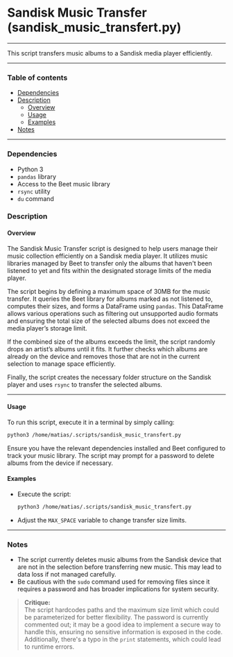 # Sandisk Music Transfer (sandisk_music_transfert.py)

---

This script transfers music albums to a Sandisk media player efficiently.

---

### Table of contents

- [Dependencies](#dependencies)
- [Description](#description)
    - [Overview](#overview)
    - [Usage](#usage)
    - [Examples](#examples)
- [Notes](#notes)

---

<a name="dependencies" />

### Dependencies

- Python 3
- `pandas` library
- Access to the Beet music library
- `rsync` utility
- `du` command

<a name="description" />

### Description

<a name="overview" />

#### Overview

The Sandisk Music Transfer script is designed to help users manage their music collection efficiently on a Sandisk media player. It utilizes music libraries managed by Beet to transfer only the albums that haven't been listened to yet and fits within the designated storage limits of the media player.

The script begins by defining a maximum space of 30MB for the music transfer. It queries the Beet library for albums marked as not listened to, computes their sizes, and forms a DataFrame using `pandas`. This DataFrame allows various operations such as filtering out unsupported audio formats and ensuring the total size of the selected albums does not exceed the media player’s storage limit.

If the combined size of the albums exceeds the limit, the script randomly drops an artist’s albums until it fits. It further checks which albums are already on the device and removes those that are not in the current selection to manage space efficiently.

Finally, the script creates the necessary folder structure on the Sandisk player and uses `rsync` to transfer the selected albums.

---

<a name="usage" />

#### Usage

To run this script, execute it in a terminal by simply calling:

```bash
python3 /home/matias/.scripts/sandisk_music_transfert.py
```

Ensure you have the relevant dependencies installed and Beet configured to track your music library. The script may prompt for a password to delete albums from the device if necessary.

<a name="examples" />

#### Examples

- Execute the script:
    ```bash
    python3 /home/matias/.scripts/sandisk_music_transfert.py
    ```
- Adjust the `MAX_SPACE` variable to change transfer size limits.

---

<a name="notes" />

### Notes

- The script currently deletes music albums from the Sandisk device that are not in the selection before transferring new music. This may lead to data loss if not managed carefully.
- Be cautious with the `sudo` command used for removing files since it requires a password and has broader implications for system security.

> **Critique:**  
> The script hardcodes paths and the maximum size limit which could be parameterized for better flexibility. The password is currently commented out; it may be a good idea to implement a secure way to handle this, ensuring no sensitive information is exposed in the code. Additionally, there's a typo in the `print` statements, which could lead to runtime errors.